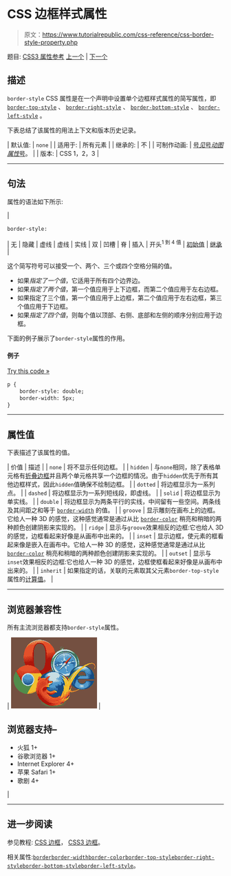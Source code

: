 # CSS 边框样式属性

> 原文：<https://www.tutorialrepublic.com/css-reference/css-border-style-property.php>

题目: [CSS3 属性参考](css3-properties.php) [上一个](css-border-spacing-property.php) | [下一个](css-border-top-property.php)

## 描述

`border-style` CSS 属性是在一个声明中设置单个边框样式属性的简写属性，即 [`border-top-style`](css-border-top-style-property.php) 、 [`border-right-style`](css-border-right-style-property.php) 、 [`border-bottom-style`](css-border-bottom-style-property.php) 、 [`border-left-style`](css-border-left-style-property.php) 。

下表总结了该属性的用法上下文和版本历史记录。

| 默认值: | `none` |
| 适用于: | 所有元素 |
| 继承的: | 不 |
| 可制作动画: | [号*见*号*动图属性*号](css-animatable-properties.php)。 |
| 版本: | CSS 1，2，3 |

* * *

## 句法

属性的语法如下所示:

| 

```
border-style: 
```

 | 无 &#124; 隐藏 &#124; 虚线 &#124; 虚线 &#124; 实线 &#124; 双 &#124; 凹槽 &#124; 脊 &#124; 插入 &#124; 开头<sup>1 到 4 值</sup> &#124; [初始值](../definitions.php#initial) &#124; [继承](../definitions.php#inherit) |

这个简写符号可以接受一个、两个、三个或四个空格分隔的值。

*   如果*指定了一个值*，它适用于所有四个边界边。
*   如果*指定了两个值*，第一个值应用于上下边框，而第二个值应用于左右边框。
*   如果指定了三个值，第一个值应用于上边框，第二个值应用于左右边框，第三个值应用于下边框。
*   如果*指定了四个值*，则每个值以顶部、右侧、底部和左侧的顺序分别应用于边框。

下面的例子展示了`border-style`属性的作用。

#### 例子

[Try this code »](../codelab.php?topic=css&file=border-style-property "Try this code using online Editor")

```
p {
    border-style: double;
    border-width: 5px;
}
```

* * *

## 属性值

下表描述了该属性的值。

| 价值 | 描述 |
| `none` | 将不显示任何边框。 |
| `hidden` | 与`none`相同，除了表格单元格有[折叠边框](css-border-collapse-property.php)并且两个单元格共享一个边框的情况。由于`hidden`优先于所有其他边框样式，因此`hidden`值确保不绘制边框。 |
| `dotted` | 将边框显示为一系列点。 |
| `dashed` | 将边框显示为一系列短线段，即虚线。 |
| `solid` | 将边框显示为单实线。 |
| `double` | 将边框显示为两条平行的实线，中间留有一些空间。两条线及其间距之和等于 [`border-width`](css-border-width-property.php) 的值。 |
| `groove` | 显示雕刻在画布上的边框。它给人一种 3D 的感觉，这种感觉通常是通过从比 [`border-color`](css-border-color-property.php) 稍亮和稍暗的两种颜色创建阴影来实现的。 |
| `ridge` | 显示与`groove`效果相反的边框:它也给人 3D 的感觉，边框看起来好像是从画布中出来的。 |
| `inset` | 显示边框，使元素的框看起来像是嵌入在画布中。它给人一种 3D 的感觉，这种感觉通常是通过从比 [`border-color`](css-border-color-property.php) 稍亮和稍暗的两种颜色创建阴影来实现的。 |
| `outset` | 显示与`inset`效果相反的边框:它也给人一种 3D 的感觉，边框使框看起来好像是从画布中出来的。 |
| `inherit` | 如果指定的话，关联的元素取其父元素`border-top-style`属性的[计算值](../definitions.php#computed-value)。 |

* * *

## 浏览器兼容性

所有主流浏览器都支持`border-style`属性。

| ![Browsers Icon](img/e9331123c77668c1832e541c2fca1002.png) | 

## 浏览器支持–

*   火狐 1+
*   谷歌浏览器 1+
*   Internet Explorer 4+
*   苹果 Safari 1+
*   歌剧 4+

 |

* * *

## 进一步阅读

参见教程: [CSS 边框](../css-tutorial/css-border.php)， [CSS3 边框](../css-tutorial/css3-border.php)。

相关属性:[`border`](css-border-bottom-property.php)[`border-width`](css-border-width-property.php)[`border-color`](css-border-color-property.php)[`border-top-style`](css-border-top-style-property.php)[`border-right-style`](css-border-right-style-property.php)[`border-bottom-style`](css-border-bottom-style-property.php)[`border-left-style`](css-border-left-style-property.php)。